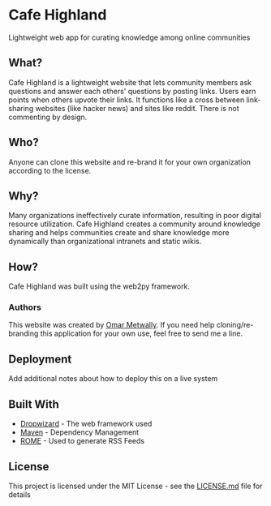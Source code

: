 # Cafe Highland
Lightweight web app for curating knowledge among online communities

## What?
Cafe Highland is a lightweight website that lets community members ask questions and answer each others' questions by posting links.
Users earn points when others upvote their links. It functions like a cross between link-sharing websites (like hacker news) and sites like reddit. There is not commenting by design.

## Who?
Anyone can clone this website and re-brand it for your own organization according to the license.

## Why?
Many organizations ineffectively curate information, resulting in poor digital resource utilization. Cafe Highland creates a community around knowledge sharing and helps communities create and share knowledge more dynamically than organizational intranets and static wikis.

## How?
Cafe Highland was built using the web2py framework. 

### Authors
This website was created by [Omar Metwally](mailto:omar.metwally@gmail.com).
If you need help cloning/re-branding this application for your own use, feel free to send me a line.

## Deployment

Add additional notes about how to deploy this on a live system

## Built With

* [Dropwizard](http://www.dropwizard.io/1.0.2/docs/) - The web framework used
* [Maven](https://maven.apache.org/) - Dependency Management
* [ROME](https://rometools.github.io/rome/) - Used to generate RSS Feeds


## License

This project is licensed under the MIT License - see the [LICENSE.md](LICENSE.md) file for details


